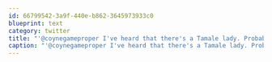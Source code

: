 ```yaml
---
id: 66799542-3a9f-440e-b862-3645973933c0
blueprint: text
category: twitter
title: "'@coynegameproper I've heard that there's a Tamale lady. Probably Cakemans long-lost relative."
caption: "'@coynegameproper I've heard that there's a Tamale lady. Probably Cakemans long-lost relative."
---
```

